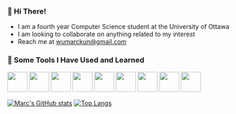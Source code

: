 ### 👋 Hi There!

* I am a fourth year Computer Science student at the University of Ottawa
* I am looking to collaborate on anything related to my interest
* Reach me at wumarckun@gmail.com

### 🚀 Some Tools I Have Used and Learned
<p align="left">
  <img src="https://cdn.jsdelivr.net/gh/devicons/devicon/icons/react/react-original.svg"  width="45" height="45"/>
  <img src="https://cdn.jsdelivr.net/gh/devicons/devicon/icons/javascript/javascript-original.svg"  width="45" height="45"/>
  <img src="https://cdn.jsdelivr.net/gh/devicons/devicon/icons/nodejs/nodejs-original.svg"  width="45" height="45"/>
  <img src="https://cdn.jsdelivr.net/gh/devicons/devicon/icons/mongodb/mongodb-original.svg"  width="45" height="45"/>
  <img src="https://cdn.jsdelivr.net/gh/devicons/devicon/icons/bootstrap/bootstrap-original.svg"  width="45" height="45"/>
  <img src="https://cdn.jsdelivr.net/gh/devicons/devicon/icons/express/express-original.svg"  width="45" height="45"/>
  <img src="https://cdn.jsdelivr.net/gh/devicons/devicon/icons/android/android-original.svg"  width="45" height="45"/>
  <img src="https://cdn.jsdelivr.net/gh/devicons/devicon/icons/java/java-original.svg"  width="45" height="45"/>
  <img src="https://cdn.jsdelivr.net/gh/devicons/devicon/icons/python/python-original.svg"  width="45" height="45"/>
</p>


[![Marc's GitHub stats](https://github-readme-stats.vercel.app/api?username=wumarc)](https://github.com/wumarc/github-readme-stats)
[![Top Langs](https://github-readme-stats.vercel.app/api/top-langs/?username=wumarc&hide_progress=true)](https://github.com/wumarc/github-readme-stats)
<!-- [![Marc's wakatime stats](https://github-readme-stats.vercel.app/api/wakatime?username=wumarc)](https://github.com/wumarc/github-readme-stats) -->


